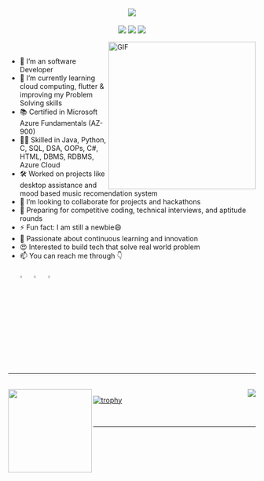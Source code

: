 
<link rel="preconnect" href="https://fonts.gstatic.com">
<link href="https://fonts.googleapis.com/css2?family=Pacifico&display=swap" rel="stylesheet">
<h1 align="center">
  <a href="https://git.io/typing-svg">
    <img src="https://readme-typing-svg.herokuapp.com?font=Pacifico&size=30&lines=Hello%2C+There!+%F0%9F%91%8B;This+is+Gowri+Chandana...;Nice+to+meet+you!&center=true&size=27">
  </a>
</h1>
<p align="center">
  <img src="https://visitor-badge.laobi.icu/badge?page_id=GowriChandanaPB"> 
  <img src="https://img.shields.io/github/followers/GowriChandanaPB?label=Follow&style=social)[(https://github.com/GowriChandanaPB">
  <img src="https://shields.io/github/stars/GowriChandanaPB?label=Stars&style=social)[(https://github.com/GowriChandanaPB">
</p>

<img src="https://media2.giphy.com/media/v1.Y2lkPTc5MGI3NjExNG1xMXdmYTltN2EydmVuMm52YTJyMjRtdmFsMnc5ejM4OHMxZjFxMyZlcD12MV9pbnRlcm5hbF9naWZfYnlfaWQmY3Q9Zw/Cmr1OMJ2FN0B2/giphy.gif" width="300px" alt="GIF" align="right"> 
<br />

  - 🔭 I’m an software Developer
  - 🌱 I’m currently learning cloud computing, flutter & improving my Problem Solving skills
  - 📚 Certified in Microsoft Azure Fundamentals (AZ-900)
  - 👨‍💻 Skilled in Java, Python, C, SQL, DSA, OOPs, C#, HTML, DBMS, RDBMS, Azure Cloud
  - 🛠 Worked on projects like desktop assistance and mood based music recomendation system
  - 👯 I’m looking to collaborate for projects and hackathons
  - 🎯 Preparing for competitive coding, technical interviews, and aptitude rounds
  - ⚡ Fun fact: I am still a newbie😄
  - 🚀 Passionate about continuous learning and innovation
  - 😍 Interested to build tech that solve real world problem
  - 📫 You can reach me through 👇  
    <br />[<img src="https://img.icons8.com/color/48/000000/linkedin.png" width="3.5%"/>](https://www.linkedin.com/in/gowri-chandana-pb-ab6b6a318)  &nbsp; 
    [<img src="https://img.icons8.com/fluent/48/000000/instagram-new.png" width="3.5%"/>](https://www.instagram.com/gowri_chandana_123)  &nbsp; 
    <a href="mailto:gowrichandana85@gmail.com"> <img src="https://img.icons8.com/fluent/48/000000/gmail.png" width="3.5%"/>  
<br>
<br>
<hr />
<br>
  
<div>
  <img height="170" align="left" src="https://github-readme-stats.vercel.app/api?username=GowriChandanaPB&show_icons=true&title_color=fff&icon_color=79ff97&text_color=9f9f9f&bg_color=151515" />
  <img align="right" src="https://github-readme-stats.vercel.app/api/top-langs/?username=GowriChandanaPB&layout=compact&title_color=fff&text_color=fff&bg_color=151515" />
  </div>  
  
[![trophy](https://github-profile-trophy.vercel.app/?username=GowriChandanaPB&theme=nord&column=8)](https://github.com/ryo-ma/github-profile-trophy)

<br>
  <hr/>
  <br>
  
